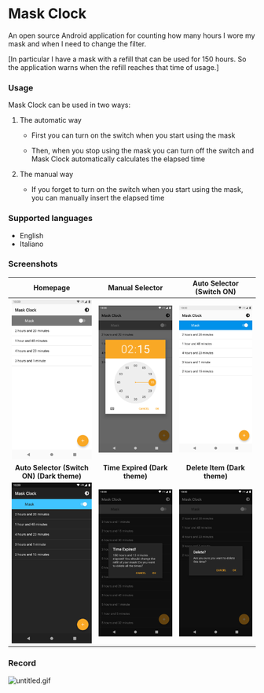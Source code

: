 # Mask Clock

An open source Android application for counting how many hours I wore my mask and when I need to change the filter.

[In particular I have a mask with a refill that can be used for 150 hours. So the application warns when the refill reaches that time of usage.]


### Usage

Mask Clock can be used in two ways:

1. The automatic way
   
   - First you can turn on the switch when you start using the mask
   
   - Then, when you stop using the mask you can turn off the switch and Mask Clock automatically calculates the elapsed time

2. The manual way
   
   - If you forget to turn on the switch when you start using the mask, you can manually insert the elapsed time
 
 
### Supported languages

- English
- Italiano


### Screenshots

| **Homepage**                                                      | **Manual Selector**                                        | **Auto Selector (Switch ON)**                             |
|:-----------------------------------------------------------------:|:----------------------------------------------------------:|:---------------------------------------------------------:|
| ![screen1](https://github.com/leofracca/mask_clock/blob/master/docs/Screenshot_1599578674.png) | ![screen2](https://github.com/leofracca/mask_clock/blob/master/docs/Screenshot_1599578755.png) | ![screen3](https://github.com/leofracca/mask_clock/blob/master/docs/Screenshot_1599578767.png) |
| **Auto Selector (Switch ON) (Dark theme)**                        | **Time Expired (Dark theme)**                              | **Delete Item (Dark theme)**                              |
| ![screen4](https://github.com/leofracca/mask_clock/blob/master/docs/Screenshot_1599578784.png)         | ![screen5](https://github.com/leofracca/mask_clock/blob/master/docs/Screenshot_1599579031.png)  | ![screen6](https://github.com/leofracca/mask_clock/blob/master/docs/Screenshot_1599581551.png) |



### Record

![untitled.gif](https://github.com/leofracca/mask_clock/blob/master/docs/untitled.gif)
